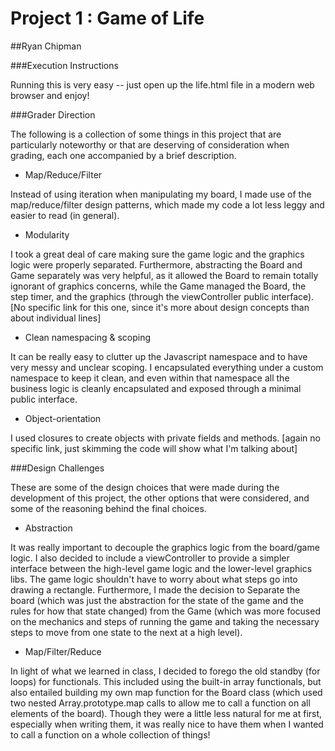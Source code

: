Project 1 : Game of Life
========================

##Ryan Chipman

###Execution Instructions

Running this is very easy -- just open up the life.html file in a modern web browser and enjoy!

###Grader Direction

The following is a collection of some things in this project that are particularly noteworthy or that are deserving of consideration when grading, each one accompanied by a brief description.

- Map/Reduce/Filter

Instead of using iteration when manipulating my board, I made use of the map/reduce/filter design patterns, which made my code a lot less leggy and easier to read (in general).

- Modularity

I took a great deal of care making sure the game logic and the graphics logic were properly separated. Furthermore, abstracting the Board and Game separately was very helpful, as it allowed the Board to remain totally ignorant of graphics concerns, while the Game managed the Board, the step timer, and the graphics (through the viewController public interface).
[No specific link for this one, since it's more about design concepts than about individual lines]

- Clean namespacing & scoping

It can be really easy to clutter up the Javascript namespace and to have very messy and unclear scoping. I encapsulated everything under a custom namespace to keep it clean, and even within that namespace all the business logic is cleanly encapsulated and exposed through a minimal public interface.

- Object-orientation

I used closures to create objects with private fields and methods.
[again no specific link, just skimming the code will show what I'm talking about]


###Design Challenges

These are some of the design choices that were made during the development of this project, the other options that were considered, and some of the reasoning behind the final choices.

- Abstraction

It was really important to decouple the graphics logic from the board/game logic. I also decided to include a viewController to provide a simpler interface between the high-level game logic and the lower-level graphics libs. The game logic shouldn't have to worry about what steps go into drawing a rectangle. Furthermore, I made the decision to Separate the board (which was just the abstraction for the state of the game and the rules for how that state changed) from the Game (which was more focused on the mechanics and steps of running the game and taking the necessary steps to move from one state to the next at a high level).

- Map/Filter/Reduce

In light of what we learned in class, I decided to forego the old standby (for loops) for functionals. This included using the built-in array functionals, but also entailed building my own map function for the Board class (which used two nested Array.prototype.map calls to allow me to call a function on all elements of the board). Though they were a little less natural for me at first, especially when writing them, it was really nice to have them when I wanted to call a function on a whole collection of things!


